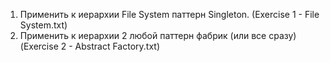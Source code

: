 1) Применить к иерархии File System паттерн Singleton. (Exercise 1 - File System.txt)
2) Применить к иерархии 2 любой паттерн фабрик (или все сразу) (Exercise 2 - Abstract Factory.txt)